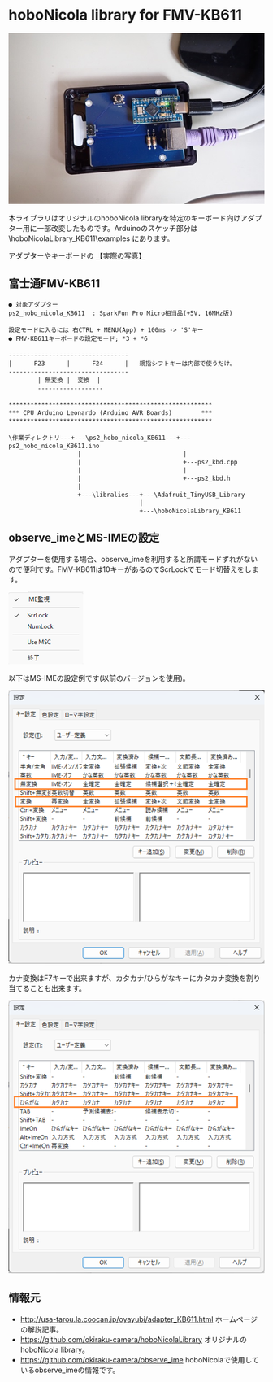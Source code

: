 # hoboNicola library for FMV-KB611

![](assets/images/PS2_adapter.jpg)

本ライブラリはオリジナルのhoboNicola libraryを特定のキーボード向けアダプター用に一部改変したものです。Arduinoのスケッチ部分は \hoboNicolaLibrary_KB611\examples にあります。

アダプターやキーボードの [【実際の写真】](./assets/hobonicola_gallery.md)

## 富士通FMV-KB611
	● 対象アダプター
	ps2_hobo_nicola_KB611  : SparkFun Pro Micro相当品(+5V, 16MHz版)

	設定モードに入るには 右CTRL + MENU(App) + 100ms -> 'S'キー
	● FMV-KB611キーボードの設定モード; *3 + *6

	---------------------------------
	|      F23      |      F24      |	親指シフトキーは内部で使うだけ。
	---------------------------------
            | 無変換 |  変換  |
	        ------------------

	********************************************************
	*** CPU Arduino Leonardo (Arduino AVR Boards)        ***
	********************************************************

	\作業ディレクトリ---+---\ps2_hobo_nicola_KB611---+---ps2_hobo_nicola_KB611.ino
	                   |                            |
	                   |                            +---ps2_kbd.cpp
	                   |                            |
	                   |                            +---ps2_kbd.h
	                   |
	                   +---\libralies---+---\Adafruit_TinyUSB_Library
	                                    |
	                                    +---\hoboNicolaLibrary_KB611

## observe_imeとMS-IMEの設定

アダプターを使用する場合、observe_imeを利用すると所謂モードずれがないので便利です。FMV-KB611は10キーがあるのでScrLockでモード切替えをします。

![](assets/images/observe_ime.png)

以下はMS-IMEの設定例です(以前のバージョンを使用)。

![](assets/images/ms_ime1.png)

カナ変換はF7キーで出来ますが、カタカナ/ひらがなキーにカタカナ変換を割り当てることも出来ます。

![](assets/images/ms_ime2.png)

## 情報元
* http://usa-tarou.la.coocan.jp/oyayubi/adapter_KB611.html ホームページの解説記事。 
* https://github.com/okiraku-camera/hoboNicolaLibrary オリジナルのhoboNicola library。 
* https://github.com/okiraku-camera/observe_ime hoboNicolaで使用しているobserve_imeの情報です。


